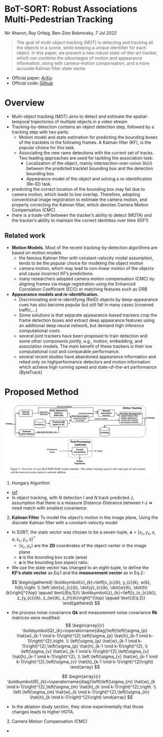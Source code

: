 # BoT-SORT: Robust Associations Multi-Pedestrian Tracking
Nir Aharon, Roy Orfaig, Ben-Zion Bobrovsky. _7 Jul 2022_
>The goal of multi-object tracking (MOT) is detecting and tracking all the objects in a scene, while keeping a unique identifier for each object. In this paper, we present a new robust state-of-the-art tracker, which can combine the advantages of motion and appearance information, along with camera-motion compensation, and a more accurate Kalman filter state vector

* Official paper: [ArXiv](https://arxiv.org/abs/2206.14651)
* Official code: [Github](https://github.com/niraharon/bot-sort)

# Overview

- Multi-object tracking (MOT) aims to detect and estimate the spatial-temporal trajectories of multiple objects in a video stream
- Tracking-by-detection contains an object detection step, followed by a tracking step with two parts:
  - Motion model and state estimation for predicting the bounding boxes of the tracklets in the following frames. A Kalman filter (KF), is the popular choice for this task. 
  - Associating the new rame detections with the current set of tracks. Two leading approaches are used for tackling the association task:
    *   Localization of the object, mainly intersection-over-union (IoU) between the predicted tracklet bounding box and the detection bounding box.
    *   Appearance model of the object and solving a re-identification (Re-ID) task.
- predicting the correct location of the bounding box may fail due to camera motion, which leads to low overlap. Therefore, adopting conventional image registration to estimate the camera motion, and properly correcting the Kalman filter, which denotes Camera Motion Compensation (CMC)
- there is a trade-off between the tracker’s ability to detect (MOTA) and the tracker’s ability to maintain the correct identities over time (IDF1)

## Related work

- **Motion Models.** Most of the recent tracking-by-detection algorithms are based on motion models
  -  the famous Kalman filter with constant-velocity model assumption, tends to be the popular choice for modeling the object motion 
  -  camera motion, which may lead to non-linear motion of the objects and cause incorrect KF’s predictions.
  -  many researchers adopted camera motion compensation (CMC) by aligning frames via image registration using the Enhanced Correlation Coefficient (ECC) or matching features such as ORB
-  **Appearance models and re-identification.** 
   -  Discriminating and re-identifying (ReID) objects by deep-appearance cues has also become popular but still fall in many cases (crowned traffic,...)
   -  Some solutions is that separate appearance-based trackers crop the frame detection boxes and extract deep appearance features using an additional deep neural network, but demand high inference computational costs
   -  several joint trackers have been proposed to train detection and some other components jointly, e.g., motion, embedding, and association models. The main benefit of these trackers is their low computational cost and comparable performance.
   -   several recent studies  have abandoned appearance information and relied only on highperformance detectors and motion information which achieve high running speed and state-of-the-art performance (ByteTrack)

# **Proposed Method**
![fig1](../../asset/images/Tracking/BoT-sort/fig2.jpg)

1. Hungary Algorithm
- [ref](https://www.youtube.com/watch?v=dQDZNHwuuOY)
- In object tracking, with _N_ detection I and _N_ track predicted J, assumption that there is a measure Distance-Distrance between I-J => need match with smallest covariance.

2. **Kalman Filter**
To model the object’s motion in the image plane, Using the discrete Kalman filter with a constant-velocity model

- In SORT, the state vector was chosen to be a seven-tuple, $\boldsymbol{x}=\left[x_{c}, y_{c}, s, a, \dot{x}_{c}, \dot{y}_{c}, \dot{s}\right]^{\top}$
  - $\left(x_{c}, y_{c}\right)$ are the **2D** coordinates of the object center in the image plane
  - **s** is the bounding box scale (area)
  - **a** is the bounding box aspect ratio.
- We use the state vector has changed to an eight-tuple, to define the **KF’s state vector** as Eq.1 and the **measurement vector** as in Eq.2::

$$
\begin{gathered}
\boldsymbol{x}_{k}=\left[x_{c}(k), y_{c}(k), w(k), h(k),\right. \\
\left.\dot{x}_{c}(k), \dot{y}_{c}(k), \dot{w}(k), \dot{h}(k)\right]^{\top}  \qquad \text{(Eq.1)}\\
\boldsymbol{z}_{k}=\left[z_{x_{c}(k)}, z_{y_{c}}(k), z_{w}(k), z_{h}(k)\right]^{\top} \qquad \text{(Eq.2)}
\end{gathered}
$$

- the process noise covariance **Qk** and measurement noise covariance **Rk** matrices were modified: 
$$
\begin{array}{r}
\boldsymbol{Q}_{k}=\operatorname{diag}\left(\left(\sigma_{p} \hat{w}_{k-1 \mid k-1}\right)^{2},\left(\sigma_{p} \hat{h}_{k-1 \mid k-1}\right)^{2},\right. \\
\left(\sigma_{p} \hat{w}_{k-1 \mid k-1}\right)^{2},\left(\sigma_{p} \hat{h}_{k-1 \mid k-1}\right)^{2}, \\
\left(\sigma_{v} \hat{w}_{k-1 \mid k-1}\right)^{2},\left(\sigma_{v} \hat{h}_{k-1 \mid k-1}\right)^{2}, \\
\left.\left(\sigma_{v} \hat{w}_{k-1 \mid k-1}\right)^{2},\left(\sigma_{v} \hat{h}_{k-1 \mid k-1}\right)^{2}\right)
\end{array}
$$

$$
\begin{array}{r}
\boldsymbol{R}_{k}=\operatorname{diag}\left(\left(\sigma_{m} \hat{w}_{k \mid k-1}\right)^{2},\left(\sigma_{m} \hat{h}_{k \mid k-1}\right)^{2},\right. \\
\left.\left(\sigma_{m} \hat{w}_{k \mid k-1}\right)^{2},\left(\sigma_{m} \hat{h}_{k \mid k-1}\right)^{2}\right)
\end{array}
$$

- In the ablation study section, they show experimentally that those changes leads to higher HOTA.

2. Camera Motion Compensation (CMC)

- 
